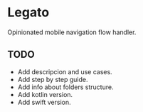 # Legato

Opinionated mobile navigation flow handler.

## TODO

* Add descripcion and use cases. 
* Add step by step guide.
* Add info about folders structure.
* Add kotlin version.
* Add swift version.